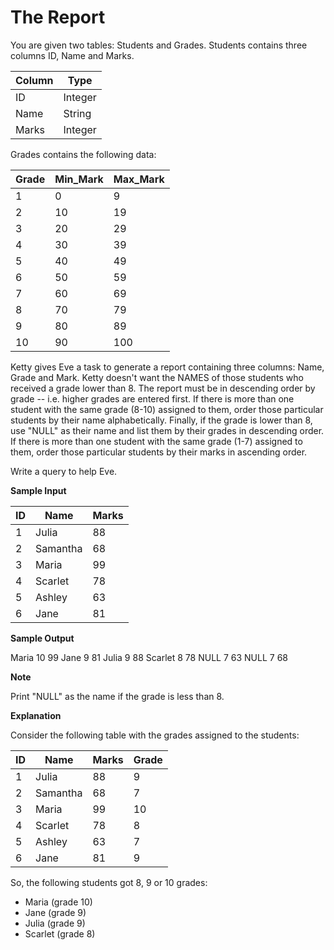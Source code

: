 # The Report

You are given two tables: Students and Grades. Students contains three columns ID, Name and Marks.

|Column|Type|
|---|---|
|ID   |Integer|
|Name |String |
|Marks|Integer|

Grades contains the following data:

|Grade|Min_Mark|Max_Mark|
|---|---|---|
|1|0|9|
|2|10|19|
|3|20|29|
|4|30|39|
|5|40|49|
|6|50|59|
|7|60|69|
|8|70|79|
|9|80|89|
|10|90|100|

Ketty gives Eve a task to generate a report containing three columns: Name, Grade and Mark. Ketty doesn't want the NAMES of those students who received a grade lower than 8. The report must be in descending order by grade -- i.e. higher grades are entered first. If there is more than one student with the same grade (8-10) assigned to them, order those particular students by their name alphabetically. Finally, if the grade is lower than 8, use "NULL" as their name and list them by their grades in descending order. If there is more than one student with the same grade (1-7) assigned to them, order those particular students by their marks in ascending order.

Write a query to help Eve.

**Sample Input**

|ID|Name|Marks|
|---|---|---|
|1|Julia|88|
|2|Samantha|68|
|3|Maria|99|
|4|Scarlet|78|
|5|Ashley|63|
|6|Jane|81|


**Sample Output**

Maria 10 99
Jane 9 81
Julia 9 88 
Scarlet 8 78
NULL 7 63
NULL 7 68

**Note**

Print "NULL"  as the name if the grade is less than 8.

**Explanation**

Consider the following table with the grades assigned to the students:

|ID|Name|Marks|Grade|
|---|---|---|---|
|1|Julia|88|9|
|2|Samantha|68|7|
|3|Maria|99|10|
|4|Scarlet|78|8|
|5|Ashley|63|7|
|6|Jane|81|9|

So, the following students got 8, 9 or 10 grades:

* Maria (grade 10)
* Jane (grade 9)
* Julia (grade 9)
* Scarlet (grade 8)
